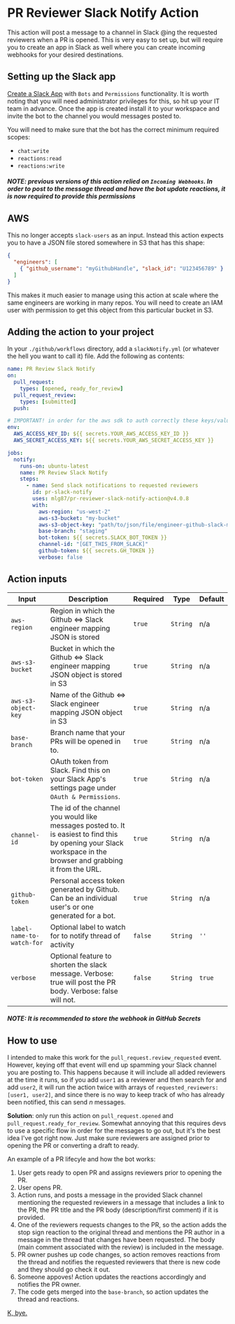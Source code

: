 # PR Reviewer Slack Notify Action

This action will post a message to a channel in Slack @ing the requested reviewers when a PR is opened. This is very easy to set up, but will require you to create an app in Slack as well where you can create incoming webhooks for your desired destinations.

## Setting up the Slack app

[Create a Slack App](https://api.slack.com/apps) with `Bots` and `Permissions` functionality. It is worth noting that you will need administrator privileges for this, so hit up your IT team in advance. Once the app is created install it to your workspace and invite the bot to the channel you would messages posted to.

You will need to make sure that the bot has the correct minimum required scopes:

- `chat:write`
- `reactions:read`
- `reactions:write`

##### NOTE: previous versions of this action relied on `Incoming Webhooks`. In order to post to the message thread and have the bot update reactions, it is now required to provide this permissions

## AWS

This no longer accepts `slack-users` as an input. Instead this action expects you to have a JSON file stored somewhere in S3 that has this shape:

```json
{
  "engineers": [
    { "github_username": "myGithubHandle", "slack_id": "U123456789" }
  ]
}
```

This makes it much easier to manage using this action at scale where the same engineers are working in many repos. You will need to create an IAM user with permission to get this object from this particular bucket in S3.

## Adding the action to your project

In your `./github/workflows` directory, add a `slackNotify.yml` (or whatever the hell you want to call it) file. Add the following as contents:

```yml
name: PR Review Slack Notify
on:
  pull_request:
    types: [opened, ready_for_review]
  pull_request_review:
    types: [submitted]
  push:

# IMPORTANT! in order for the aws sdk to auth correctly these keys/values need to be exposed here
env:
  AWS_ACCESS_KEY_ID: ${{ secrets.YOUR_AWS_ACCESS_KEY_ID }}
  AWS_SECRET_ACCESS_KEY: ${{ secrets.YOUR_AWS_SECRET_ACCESS_KEY }}

jobs:
  notify:
    runs-on: ubuntu-latest
    name: PR Review Slack Notify
    steps:
      - name: Send slack notifications to requested reviewers
        id: pr-slack-notify
        uses: mlg87/pr-reviewer-slack-notify-action@v4.0.8
        with:
          aws-region: "us-west-2"
          aws-s3-bucket: "my-bucket"
          aws-s3-object-key: "path/to/json/file/engineer-github-slack-mapping.json"
          base-branch: "staging"
          bot-token: ${{ secrets.SLACK_BOT_TOKEN }}
          channel-id: "[GET_THIS_FROM_SLACK]"
          github-token: ${{ secrets.GH_TOKEN }}
          verbose: false
```

## Action inputs

| Input                     | Description                                                                                                                                                      | Required | Type     | Default |
| ------------------------- | ---------------------------------------------------------------------------------------------------------------------------------------------------------------- | -------- | -------- | ------- |
| `aws-region`              | Region in which the Github <=> Slack engineer mapping JSON is stored                                                                                             | `true`   | `String` | n/a     |
| `aws-s3-bucket`           | Bucket in which the Github <=> Slack engineer mapping JSON object is stored in S3                                                                                | `true`   | `String` | n/a     |
| `aws-s3-object-key`       | Name of the Github <=> Slack engineer mapping JSON object in S3                                                                                                  | `true`   | `String` | n/a     |
| `base-branch`             | Branch name that your PRs will be opened in to.                                                                                                                  | `true`   | `String` | n/a     |
| `bot-token`               | OAuth token from Slack. Find this on your Slack App's settings page under `OAuth & Permissions`.                                                                 | `true`   | `String` | n/a     |
| `channel-id`              | The id of the channel you would like messages posted to. It is easiest to find this by opening your Slack workspace in the browser and grabbing it from the URL. | `true`   | `String` | n/a     |
| `github-token`            | Personal access token generated by Github. Can be an individual user's or one generated for a bot.                                                               | `true`   | `String` | n/a     |
| `label-name-to-watch-for` | Optional label to watch for to notify thread of activity                                                                                                         | `false`  | `String` | `''`    |
| `verbose`                 | Optional feature to shorten the slack message. Verbose: true will post the PR body. Verbose: false will not.                                                     | `false`  | `String` | `true`  |

##### NOTE: It is recommended to store the webhook in GitHub Secrets

## How to use

I intended to make this work for the `pull_request.review_requested` event. However, keying off that event will end up spamming your Slack channel you are posting to. This happens because it will include all added reviewers at the time it runs, so if you add `user1` as a reviewer and then search for and add `user2`, it will run the action twice with arrays of `requested_reviewers: [user1, user2]`, and since there is no way to keep track of who has already been notified, this can send _n_ messages.

**Solution**: only run this action on `pull_request.opened` and `pull_request.ready_for_review`. Somewhat annoying that this requires devs to use a specific flow in order for the messages to go out, but it's the best idea I've got right now. Just make sure reviewers are assigned prior to opening the PR or converting a draft to ready.

An example of a PR lifecyle and how the bot works:

1. User gets ready to open PR and assigns reviewers prior to opening the PR.
1. User opens PR.
1. Action runs, and posts a message in the provided Slack channel mentioning the requested reviewers in a message that includes a link to the PR, the PR title and the PR body (description/first comment) if it is provided.
1. One of the reviewers requests changes to the PR, so the action adds the stop sign reaction to the original thread and mentions the PR author in a message in the thread that changes have been requested. The body (main comment associated with the review) is included in the message.
1. PR owner pushes up code changes, so action removes reactions from the thread and notifies the requested reviewers that there is new code and they should go check it out.
1. Someone appoves! Action updates the reactions accordingly and notifies the PR owner.
1. The code gets merged into the `base-branch`, so action updates the thread and reactions.

[K, bye.](https://media.giphy.com/media/DfSLII45H40RW/giphy.gif)

